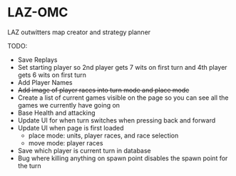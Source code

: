 # LAZ-OMC

LAZ outwitters map creator and strategy planner

TODO:

- Save Replays
- Set starting player so 2nd player gets 7 wits on first turn and 4th player gets 6 wits on first turn
- Add Player Names
- ~~Add image of player races into turn mode and place mode~~
- Create a list of current games visible on the page so you can see all the games we currently have going on
- Base Health and attacking
- Update UI for when turn switches when pressing back and forward
- Update UI when page is first loaded
  - place mode: units, player races, and race selection
  - move mode: player races
- Save which player is current turn in database
- Bug where killing anything on spawn point disables the spawn point for the turn
